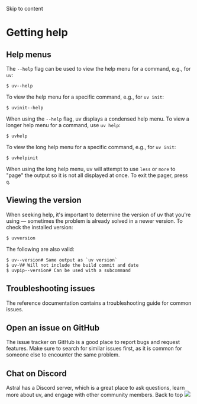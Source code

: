 Skip to content 
# Getting help
## Help menus
The `--help` flag can be used to view the help menu for a command, e.g., for `uv`:
```
$ uv--help

```

To view the help menu for a specific command, e.g., for `uv init`:
```
$ uvinit--help

```

When using the `--help` flag, uv displays a condensed help menu. To view a longer help menu for a command, use `uv help`:
```
$ uvhelp

```

To view the long help menu for a specific command, e.g., for `uv init`:
```
$ uvhelpinit

```

When using the long help menu, uv will attempt to use `less` or `more` to "page" the output so it is not all displayed at once. To exit the pager, press `q`.
## Viewing the version
When seeking help, it's important to determine the version of uv that you're using — sometimes the problem is already solved in a newer version.
To check the installed version:
```
$ uvversion

```

The following are also valid:
```
$ uv--version# Same output as `uv version`
$ uv-V# Will not include the build commit and date
$ uvpip--version# Can be used with a subcommand

```

## Troubleshooting issues
The reference documentation contains a troubleshooting guide for common issues.
## Open an issue on GitHub
The issue tracker on GitHub is a good place to report bugs and request features. Make sure to search for similar issues first, as it is common for someone else to encounter the same problem.
## Chat on Discord
Astral has a Discord server, which is a great place to ask questions, learn more about uv, and engage with other community members.
Back to top 
![](https://cdn.usefathom.com/?h=https%3A%2F%2Fdocs.astral.sh&p=%2Fuv%2Fgetting-started%2Fhelp%2F&r=&sid=ESKBRHGN&qs=%7B%7D&cid=96861300)
